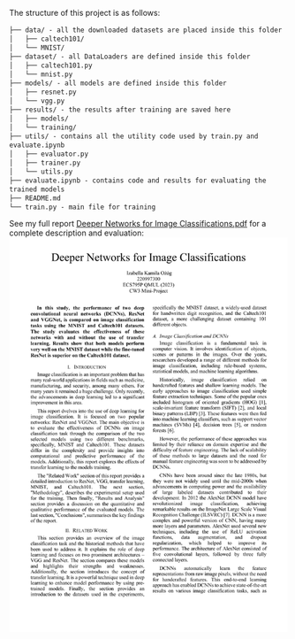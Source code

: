 The structure of this project is as follows:
```
├── data/ - all the downloaded datasets are placed inside this folder
│   ├── caltech101/ 
│   └── MNIST/ 
├── dataset/ - all DataLoaders are defined inside this folder
│   ├── caltech101.py 
│   └── mnist.py
├── models/ - all models are defined inside this folder
│   ├── resnet.py
│   └── vgg.py
├── results/ - the results after training are saved here
│   ├── models/
│   └── training/
├── utils/ - contains all the utility code used by train.py and evaluate.ipynb
│   ├── evaluator.py
│   ├── trainer.py
│   └── utils.py
├── evaluate.ipynb - contains code and results for evaluating the trained models
├── README.md
└── train.py - main file for training
```

See my full report [Deeper Networks for Image Classifications.pdf](Deeper-Networks-for-Image-Classifications.pdf) for a complete description and evaluation:
![report](report_pg1.png)
